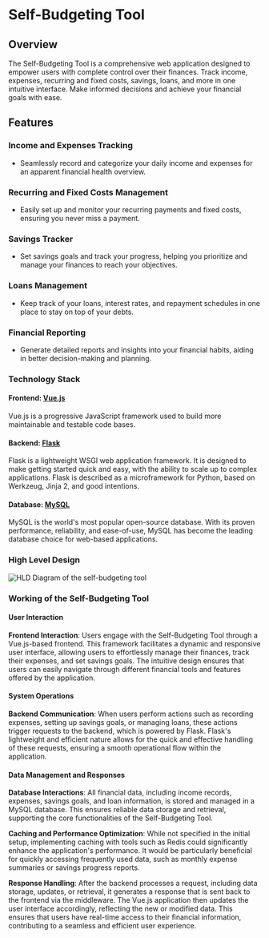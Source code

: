 # Self-Budgeting Tool

## Overview
The Self-Budgeting Tool is a comprehensive web application designed to empower users with complete control over their finances. Track income, expenses, recurring and fixed costs, savings, loans, and more in one intuitive interface. Make informed decisions and achieve your financial goals with ease.

## Features

### Income and Expenses Tracking
- Seamlessly record and categorize your daily income and expenses for an apparent financial health overview.

### Recurring and Fixed Costs Management
- Easily set up and monitor your recurring payments and fixed costs, ensuring you never miss a payment.

### Savings Tracker
- Set savings goals and track your progress, helping you prioritize and manage your finances to reach your objectives.

### Loans Management
- Keep track of your loans, interest rates, and repayment schedules in one place to stay on top of your debts.

### Financial Reporting
- Generate detailed reports and insights into your financial habits, aiding in better decision-making and planning.

### Technology Stack

#### Frontend: [Vue.js](https://vuejs.org/)
Vue.js is a progressive JavaScript framework used to build more maintainable and testable code bases.

#### Backend: [Flask](https://palletsprojects.com/p/flask/)
Flask is a lightweight WSGI web application framework. It is designed to make getting started quick and easy, with the ability to scale up to complex applications. Flask is described as a microframework for Python, based on Werkzeug, Jinja 2, and good intentions.

#### Database: [MySQL](https://www.mysql.com/)
MySQL is the world's most popular open-source database. With its proven performance, reliability, and ease-of-use, MySQL has become the leading database choice for web-based applications.

### High Level Design 

![HLD Diagram of the self-budgeting tool](https://github.com/devzero-inc/self-budgeting-tool/assets/93814858/7793862a-5595-4b53-aee2-53213dbbed0e)

### Working of the Self-Budgeting Tool

#### User Interaction

**Frontend Interaction**: Users engage with the Self-Budgeting Tool through a Vue.js-based frontend. This framework facilitates a dynamic and responsive user interface, allowing users to effortlessly manage their finances, track their expenses, and set savings goals. The intuitive design ensures that users can easily navigate through different financial tools and features offered by the application.

#### System Operations

**Backend Communication**: When users perform actions such as recording expenses, setting up savings goals, or managing loans, these actions trigger requests to the backend, which is powered by Flask. Flask's lightweight and efficient nature allows for the quick and effective handling of these requests, ensuring a smooth operational flow within the application.

#### Data Management and Responses

**Database Interactions**: All financial data, including income records, expenses, savings goals, and loan information, is stored and managed in a MySQL database. This ensures reliable data storage and retrieval, supporting the core functionalities of the Self-Budgeting Tool.

**Caching and Performance Optimization**: While not specified in the initial setup, implementing caching with tools such as Redis could significantly enhance the application's performance. It would be particularly beneficial for quickly accessing frequently used data, such as monthly expense summaries or savings progress reports.

**Response Handling**: After the backend processes a request, including data storage, updates, or retrieval, it generates a response that is sent back to the frontend via the middleware. The Vue.js application then updates the user interface accordingly, reflecting the new or modified data. This ensures that users have real-time access to their financial information, contributing to a seamless and efficient user experience.
